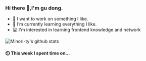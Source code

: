 ### Hi there 👋,I'm gu dong.

- 🚀 I want to work on something I like.  
- 🌱 I’m currently learning everything I like.
- 💻 I'm interested in learning frontend knowledge and network

<!-- -  ### Github 活跃度 -->    
![Minori-ty's github stats](https://github-readme-stats.vercel.app/api?username=gydchenxiao&show_icons=true&theme=vue) 

<!-- ![](https://github-readme-stats.vercel.app/api/top-langs/?username=gydchenxiao&layout=compact&langs_count=6) -->
#### ⏲️ This week I spent time on...
